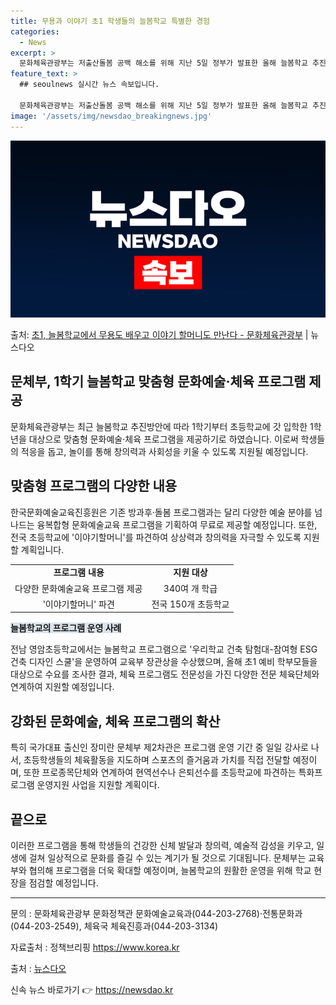 ```yaml
---
title: 무용과 이야기 초1 학생들의 늘봄학교 특별한 경험
categories:
  - News
excerpt: >
  문화체육관광부는 저출산돌봄 공백 해소를 위해 지난 5일 정부가 발표한 올해 늘봄학교 추진방안에 따라 1학기부…
feature_text: >
  ## seoulnews 실시간 뉴스 속보입니다.

  문화체육관광부는 저출산돌봄 공백 해소를 위해 지난 5일 정부가 발표한 올해 늘봄학교 추진방안에 따라 1학기부…
image: '/assets/img/newsdao_breakingnews.jpg'
---
```


![뉴스다오 속보](/assets/img/newsdao_breakingnews.jpg)

<p>출처: <a href="https://newsdao.kr/3253" rel="dofollow">초1, 늘봄학교에서 무용도 배우고 이야기 할머니도 만난다 - 문화체육관광부</a> | 뉴스다오</p>

<h2>문체부, 1학기 늘봄학교 맞춤형 문화예술·체육 프로그램 제공</h2>

<p data-ke-size="size16">문화체육관광부는 최근 늘봄학교 추진방안에 따라 1학기부터 초등학교에 갓 입학한 1학년을 대상으로 맞춤형 문화예술·체육 프로그램을 제공하기로 하였습니다. 이로써 학생들의 적응을 돕고, 놀이를 통해 창의력과 사회성을 키울 수 있도록 지원될 예정입니다.</p>

<h2 data-ke-size="size26">맞춤형 프로그램의 다양한 내용</h2>

<p data-ke-size="size16">한국문화예술교육진흥원은 기존 방과후·돌봄 프로그램과는 달리 다양한 예술 분야를 넘나드는 융복합형 문화예술교육 프로그램을 기획하여 무료로 제공할 예정입니다. 또한, 전국 초등학교에 '이야기할머니'를 파견하여 상상력과 창의력을 자극할 수 있도록 지원할 계획입니다.</p>

<table>
	<tr>
		<td style="text-align: center; height: 17px;"><b>프로그램 내용</b></td>
		<td style="text-align: center; height: 17px;"><b>지원 대상</b></td>
	</tr>
	<tr>
		<td style="text-align: center; height: 17px;">다양한 문화예술교육 프로그램 제공</td>
		<td style="text-align: center; height: 17px;">340여 개 학급</td>
	</tr>
	<tr>
		<td style="text-align: center; height: 17px;">'이야기할머니' 파견</td>
		<td style="text-align: center; height: 17px;">전국 150개 초등학교</td>
	</tr>
</table>

<b><span style="background-color: #21538527;">늘봄학교의 프로그램 운영 사례</span></b>

<p data-ke-size="size16">전남 영암초등학교에서는 늘봄학교 프로그램으로 '우리학교 건축 탐험대-참여형 ESG 건축 디자인 스쿨'을 운영하여 교육부 장관상을 수상했으며, 올해 초1 예비 학부모들을 대상으로 수요를 조사한 결과, 체육 프로그램도 전문성을 가진 다양한 전문 체육단체와 연계하여 지원할 예정입니다.</p>

<h2 data-ke-size="size26">강화된 문화예술, 체육 프로그램의 확산</h2>

<p data-ke-size="size16">특히 국가대표 출신인 장미란 문체부 제2차관은 프로그램 운영 기간 중 일일 강사로 나서, 초등학생들의 체육활동을 지도하며 스포츠의 즐거움과 가치를 직접 전달할 예정이며, 또한 프로종목단체와 연계하여 현역선수나 은퇴선수를 초등학교에 파견하는 특화프로그램 운영지원 사업을 지원할 계획이다.</p>

<h2 data-ke-size="size26">끝으로</h2>

<p data-ke-size="size16">이러한 프로그램을 통해 학생들의 건강한 신체 발달과 창의력, 예술적 감성을 키우고, 일생에 걸쳐 일상적으로 문화를 즐길 수 있는 계기가 될 것으로 기대됩니다. 문체부는 교육부와 협의해 프로그램을 더욱 확대할 예정이며, 늘봄학교의 원활한 운영을 위해 학교 현장을 점검할 예정입니다.</p>

<hr>

<p data-ke-size="size16">문의 : 문화체육관광부 문화정책관 문화예술교육과(044-203-2768)·전통문화과(044-203-2549), 체육국 체육진흥과(044-203-3134)</p>
<p data-ke-size="size16">자료출처 : 정책브리핑 <a href="https://https://www.korea.kr">https://www.korea.kr</a></p>
<p data-ke-size="size16">출처 : <a href="https://newsdao.kr/3253">뉴스다오</a></p> 

신속 뉴스 바로가기 👉 <a href="https://newsdao.kr" rel="dofollow">https://newsdao.kr</a>


